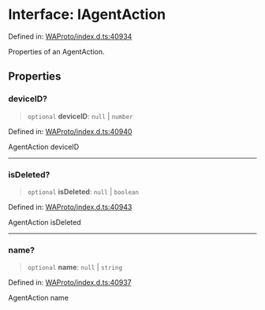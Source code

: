 # Interface: IAgentAction

Defined in: [WAProto/index.d.ts:40934](https://github.com/WhiskeySockets/Baileys/blob/2fdabb7f387029b680a2c5e056c7022c25b0f110/WAProto/index.d.ts#L40934)

Properties of an AgentAction.

## Properties

### deviceID?

> `optional` **deviceID**: `null` \| `number`

Defined in: [WAProto/index.d.ts:40940](https://github.com/WhiskeySockets/Baileys/blob/2fdabb7f387029b680a2c5e056c7022c25b0f110/WAProto/index.d.ts#L40940)

AgentAction deviceID

***

### isDeleted?

> `optional` **isDeleted**: `null` \| `boolean`

Defined in: [WAProto/index.d.ts:40943](https://github.com/WhiskeySockets/Baileys/blob/2fdabb7f387029b680a2c5e056c7022c25b0f110/WAProto/index.d.ts#L40943)

AgentAction isDeleted

***

### name?

> `optional` **name**: `null` \| `string`

Defined in: [WAProto/index.d.ts:40937](https://github.com/WhiskeySockets/Baileys/blob/2fdabb7f387029b680a2c5e056c7022c25b0f110/WAProto/index.d.ts#L40937)

AgentAction name

